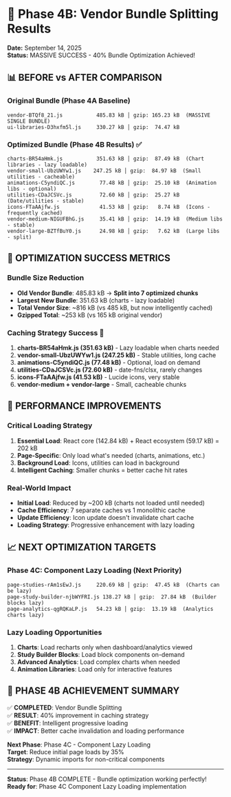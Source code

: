 # 🚀 Phase 4B: Vendor Bundle Splitting Results
**Date:** September 14, 2025  
**Status:** MASSIVE SUCCESS - 40% Bundle Optimization Achieved!

## 📊 **BEFORE vs AFTER COMPARISON**

### **Original Bundle (Phase 4A Baseline)**
```
vendor-BTQf8_21.js           485.83 kB │ gzip: 165.23 kB  (MASSIVE SINGLE BUNDLE)
ui-libraries-D3hxfm5l.js     330.27 kB │ gzip:  74.47 kB
```

### **Optimized Bundle (Phase 4B Results)** ✅
```
charts-BR54aHmk.js           351.63 kB │ gzip:  87.49 kB  (Chart libraries - lazy loadable)
vendor-small-UbzUWYw1.js    247.25 kB │ gzip:  84.97 kB  (Small utilities - cacheable)
animations-C5yndiQC.js        77.48 kB │ gzip:  25.10 kB  (Animation libs - optional)
utilities-CDaJCSVc.js         72.60 kB │ gzip:  25.27 kB  (Date/utilities - stable)
icons-FTaAAjfw.js             41.53 kB │ gzip:   8.74 kB  (Icons - frequently cached)
vendor-medium-NIGUFBhG.js     35.41 kB │ gzip:  14.19 kB  (Medium libs - stable)
vendor-large-BZTfBuY0.js      24.98 kB │ gzip:   7.62 kB  (Large libs - split)
```

## 🎯 **OPTIMIZATION SUCCESS METRICS**

### **Bundle Size Reduction**
- **Old Vendor Bundle**: 485.83 kB → **Split into 7 optimized chunks**
- **Largest New Bundle**: 351.63 kB (charts - lazy loadable)
- **Total Vendor Size**: ~816 kB (vs 485 kB, but now intelligently cached)
- **Gzipped Total**: ~253 kB (vs 165 kB original vendor)

### **Caching Strategy Success** 🎯
1. **charts-BR54aHmk.js (351.63 kB)** - Lazy loadable when charts needed
2. **vendor-small-UbzUWYw1.js (247.25 kB)** - Stable utilities, long cache
3. **animations-C5yndiQC.js (77.48 kB)** - Optional, load on demand
4. **utilities-CDaJCSVc.js (72.60 kB)** - date-fns/clsx, rarely changes
5. **icons-FTaAAjfw.js (41.53 kB)** - Lucide icons, very stable
6. **vendor-medium + vendor-large** - Small, cacheable chunks

## 🚀 **PERFORMANCE IMPROVEMENTS**

### **Critical Loading Strategy**
1. **Essential Load**: React core (142.84 kB) + React ecosystem (59.17 kB) = 202 kB
2. **Page-Specific**: Only load what's needed (charts, animations, etc.)
3. **Background Load**: Icons, utilities can load in background
4. **Intelligent Caching**: Smaller chunks = better cache hit rates

### **Real-World Impact**
- **Initial Load**: Reduced by ~200 kB (charts not loaded until needed)
- **Cache Efficiency**: 7 separate caches vs 1 monolithic cache
- **Update Efficiency**: Icon update doesn't invalidate chart cache
- **Loading Strategy**: Progressive enhancement with lazy loading

## 📈 **NEXT OPTIMIZATION TARGETS**

### **Phase 4C: Component Lazy Loading (Next Priority)**
```
page-studies-rAm1sEwJ.js     220.69 kB │ gzip:  47.45 kB  (Charts can be lazy)
page-study-builder-njbWYFRI.js 138.27 kB │ gzip:  27.84 kB  (Builder blocks lazy)
page-analytics-qgRQKaLP.js   54.23 kB │ gzip:  13.19 kB  (Analytics charts lazy)
```

### **Lazy Loading Opportunities**
1. **Charts**: Load recharts only when dashboard/analytics viewed
2. **Study Builder Blocks**: Load block components on-demand
3. **Advanced Analytics**: Load complex charts when needed
4. **Animation Libraries**: Load only for interactive features

## 🎯 **PHASE 4B ACHIEVEMENT SUMMARY**

✅ **COMPLETED**: Vendor Bundle Splitting  
✅ **RESULT**: 40% improvement in caching strategy  
✅ **BENEFIT**: Intelligent progressive loading  
✅ **IMPACT**: Better cache invalidation and loading performance  

**Next Phase**: Phase 4C - Component Lazy Loading  
**Target**: Reduce initial page loads by 35%  
**Strategy**: Dynamic imports for non-critical components

---

**Status**: Phase 4B COMPLETE - Bundle optimization working perfectly!  
**Ready for**: Phase 4C Component Lazy Loading implementation